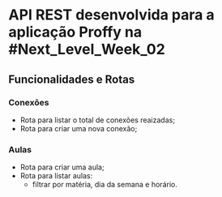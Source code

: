 # API REST desenvolvida para a aplicação Proffy na #Next_Level_Week_02

## Funcionalidades e Rotas

### Conexões

- Rota para listar o total de conexões reaizadas;
- Rota para criar uma nova conexão;

### Aulas

- Rota para criar uma aula;
- Rota para listar aulas:
  - filtrar por matéria, dia da semana e horário.
